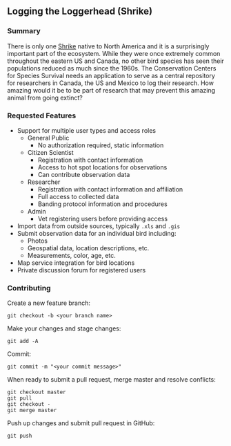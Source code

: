 ## Logging the Loggerhead (Shrike)

### Summary
There is only one [Shrike](https://en.wikipedia.org/wiki/Loggerhead_shrike) native to North America and it is a surprisingly important part of the ecosystem. While they were once extremely common throughout the eastern US and Canada, no other bird species has seen their populations reduced as much since the 1960s. The Conservation Centers for Species Survival needs an application to serve as a central repository for researchers in Canada, the US and Mexico to log their research. How amazing would it be to be part of research that may prevent this amazing animal from going extinct?

### Requested Features
* Support for multiple user types and access roles
	* General Public
		* No authorization required, static information
	* Citizen Scientist
		* Registration with contact information
		* Access to hot spot locations for observations
		* Can contribute observation data
	* Researcher
		* Registration with contact information and affiliation
		* Full access to collected data
		* Banding protocol information and procedures
	* Admin
		* Vet registering users before providing access
* Import data from outside sources, typically `.xls` and `.gis`
* Submit observation data for an individual bird including:
	* Photos
	* Geospatial data, location descriptions, etc.
	* Measurements, color, age, etc.
* Map service integration for bird locations
* Private discussion forum for registered users

### Contributing

Create a new feature branch:

    git checkout -b <your branch name>

Make your changes and stage changes:

    git add -A

Commit:

    git commit -m "<your commit message>"

When ready to submit a pull request, merge master and resolve conflicts:

    git checkout master
    git pull
    git checkout -
    git merge master

Push up changes and submit pull request in GitHub:

    git push

